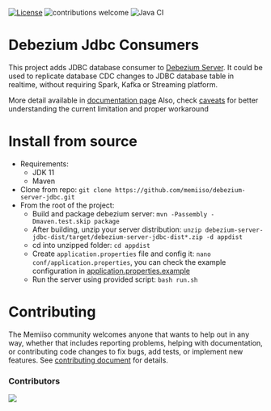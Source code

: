 [![License](http://img.shields.io/:license-apache%202.0-brightgreen.svg)](http://www.apache.org/licenses/LICENSE-2.0.html)
![contributions welcome](https://img.shields.io/badge/contributions-welcome-brightgreen.svg?style=flat)
![Java CI](https://github.com/memiiso/debezium-server-jdbc/workflows/Java%20CI%20with%20Maven/badge.svg?branch=master)

# Debezium Jdbc Consumers

This project adds JDBC database consumer
to [Debezium Server](https://debezium.io/documentation/reference/operations/debezium-server.html). It could be used to
replicate database CDC changes to JDBC database table in realtime, without requiring Spark, Kafka or Streaming platform.

More detail available in [documentation page](docs/DOCS.md)
Also, check [caveats](docs/CAVEATS.md) for better understanding the current limitation and proper workaround

# Install from source

- Requirements:
    - JDK 11
    - Maven
- Clone from repo: `git clone https://github.com/memiiso/debezium-server-jdbc.git`
- From the root of the project:
    - Build and package debezium server: `mvn -Passembly -Dmaven.test.skip package`
    - After building, unzip your server
      distribution: `unzip debezium-server-jdbc-dist/target/debezium-server-jdbc-dist*.zip -d appdist`
    - cd into unzipped folder: `cd appdist`
    - Create `application.properties` file and config it: `nano conf/application.properties`, you can check the example
      configuration
      in [application.properties.example](debezium-server-jdbc-sink/src/main/resources/conf/application.properties.example)
    - Run the server using provided script: `bash run.sh`

# Contributing

The Memiiso community welcomes anyone that wants to help out in any way, whether that includes reporting problems,
helping with documentation, or contributing code changes to fix bugs, add tests, or implement new features.
See [contributing document](CONTRIBUTING.md) for details.

### Contributors

<a href="https://github.com/memiiso/debezium-server-jdbc/graphs/contributors">
  <img src="https://contributors-img.web.app/image?repo=memiiso/debezium-server-jdbc" />
</a>
